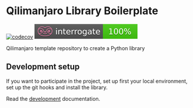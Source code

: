 # Qilimanjaro Library Boilerplate
[![codecov](https://codecov.io/gh/qilimanjaro-tech/qililab/branch/main/graph/badge.svg?token=gSfTPmCeJw)](https://codecov.io/gh/qilimanjaro-tech/qililab)
![interrogate](./interrogate_badge.svg)

Qilimanjaro template repository to create a Python library

## Development setup

If you want to participate in the project, set up first your local environment, set up the git hooks and install the library.

Read the [development](./doc/DEVELOPMENT.md) documentation.
